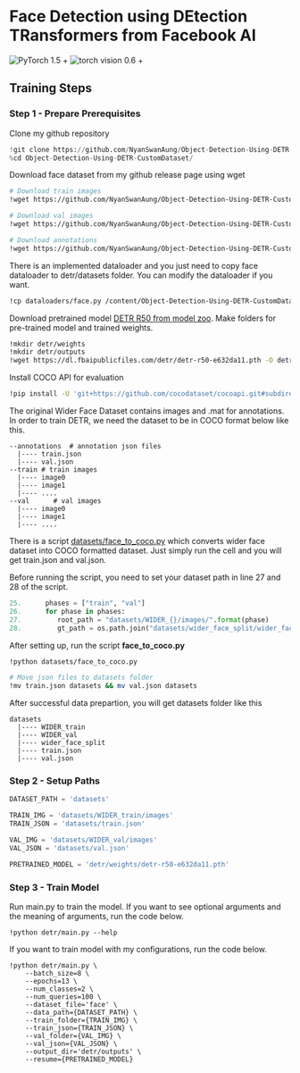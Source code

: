 # Face Detection using DEtection TRansformers from Facebook AI
![PyTorch 1.5 +](https://img.shields.io/badge/Pytorch-1.5%2B-green)
![torch vision 0.6 +](https://img.shields.io/badge/torchvision%20-0.6%2B-green)


## Training Steps

### Step 1 - Prepare Prerequisites 

Clone my github repository
```python
!git clone https://github.com/NyanSwanAung/Object-Detection-Using-DETR-CustomDataset.git
%cd Object-Detection-Using-DETR-CustomDataset/
```

Download face dataset from my github release page using wget
```bash
# Download train images
!wget https://github.com/NyanSwanAung/Object-Detection-Using-DETR-CustomDataset/releases/download/v1.0/WIDER_train.zip -O datasets/train.zip

# Download val images
!wget https://github.com/NyanSwanAung/Object-Detection-Using-DETR-CustomDataset/releases/download/v1.0/WIDER_val.zip -O datasets/val.zip

# Download annotations
!wget https://github.com/NyanSwanAung/Object-Detection-Using-DETR-CustomDataset/releases/download/v1.0/wider_face_split.zip -O datasets/annotations.zip
```

There is an implemented dataloader and you just need to copy face dataloader to detr/datasets folder. You can modify the dataloader if you want.
```bash
!cp dataloaders/face.py /content/Object-Detection-Using-DETR-CustomDataset/detr/datasets 
```

Download pretrained model [DETR	R50 from model zoo](https://github.com/facebookresearch/detr). 
Make folders for pre-trained model and trained weights.
``` bash
!mkdir detr/weights
!mkdir detr/outputs
!wget https://dl.fbaipublicfiles.com/detr/detr-r50-e632da11.pth -O detr/weights/detr-r50-e632da11.pth
```

Install COCO API for evaluation 
```bash
!pip install -U 'git+https://github.com/cocodataset/cocoapi.git#subdirectory=PythonAPI'
```

The original Wider Face Dataset contains images and .mat for annotations. In order to train DETR, we need the dataset to be in COCO format below like this.
```
--annotations  # annotation json files
  |---- train.json
  |---- val.json
--train # train images
  |---- image0
  |---- image1
  |---- ....
--val      # val images
  |---- image0
  |---- image1
  |---- ....
```

There is a script [datasets/face_to_coco.py](https://github.com/NyanSwanAung/Object-Detection-Using-DETR-CustomDataset/blob/main/datasets/face_to_coco.py) which converts wider face dataset into COCO formatted dataset. Just simply run the cell and you will get train.json and val.json.

Before running the script, you need to set your dataset path in line 27 and 28 of the script.
```python
25.      phases = ["train", "val"]
26.      for phase in phases:
27.         root_path = "datasets/WIDER_{}/images/".format(phase)
28.         gt_path = os.path.join("datasets/wider_face_split/wider_face_{}.mat".format(phase))
```

After setting up, run the script **face_to_coco.py**

```bash
!python datasets/face_to_coco.py

# Move json files to datasets folder
!mv train.json datasets && mv val.json datasets
```

After successful data prepartion, you will get datasets folder like this
```
datasets
  |---- WIDER_train
  |---- WIDER_val
  |---- wider_face_split
  |---- train.json
  |---- val.json
```

### Step 2 - Setup Paths
```python
DATASET_PATH = 'datasets'

TRAIN_IMG = 'datasets/WIDER_train/images'
TRAIN_JSON = 'datasets/train.json'

VAL_IMG = 'datasets/WIDER_val/images'
VAL_JSON = 'datasets/val.json'

PRETRAINED_MODEL = 'detr/weights/detr-r50-e632da11.pth'
```

### Step 3 - Train Model

Run main.py to train the model. If you want to see optional arguments and the meaning of arguments, run the code below.
```
!python detr/main.py --help
```

If you want to train model with my configurations, run the code below.

```
!python detr/main.py \
    --batch_size=8 \
    --epochs=13 \
    --num_classes=2 \
    --num_queries=100 \
    --dataset_file='face' \
    --data_path={DATASET_PATH} \
    --train_folder={TRAIN_IMG} \
    --train_json={TRAIN_JSON} \
    --val_folder={VAL_IMG} \
    --val_json={VAL_JSON} \
    --output_dir='detr/outputs' \
    --resume={PRETRAINED_MODEL}
```

